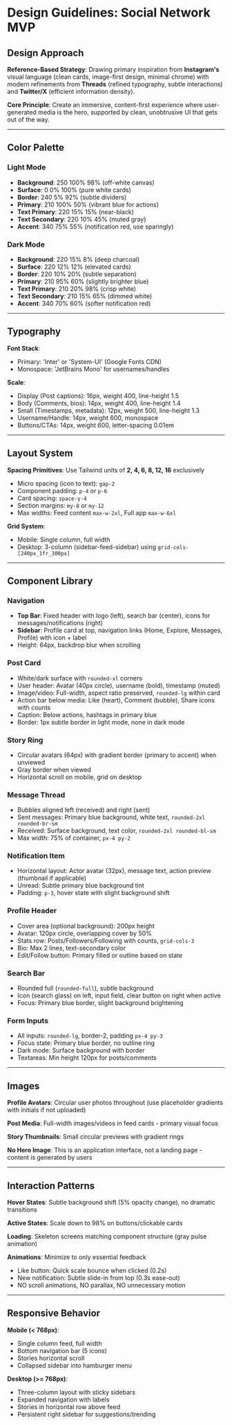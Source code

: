 # Design Guidelines: Social Network MVP

## Design Approach

**Reference-Based Strategy**: Drawing primary inspiration from **Instagram's** visual language (clean cards, image-first design, minimal chrome) with modern refinements from **Threads** (refined typography, subtle interactions) and **Twitter/X** (efficient information density).

**Core Principle**: Create an immersive, content-first experience where user-generated media is the hero, supported by clean, unobtrusive UI that gets out of the way.

---

## Color Palette

### Light Mode
- **Background**: 250 100% 98% (off-white canvas)
- **Surface**: 0 0% 100% (pure white cards)
- **Border**: 240 5% 92% (subtle dividers)
- **Primary**: 210 100% 50% (vibrant blue for actions)
- **Text Primary**: 220 15% 15% (near-black)
- **Text Secondary**: 220 10% 45% (muted gray)
- **Accent**: 340 75% 55% (notification red, use sparingly)

### Dark Mode
- **Background**: 220 15% 8% (deep charcoal)
- **Surface**: 220 12% 12% (elevated cards)
- **Border**: 220 10% 20% (subtle separation)
- **Primary**: 210 95% 60% (slightly brighter blue)
- **Text Primary**: 210 20% 98% (crisp white)
- **Text Secondary**: 210 15% 65% (dimmed white)
- **Accent**: 340 70% 60% (softer notification red)

---

## Typography

**Font Stack**: 
- Primary: 'Inter' or 'System-UI' (Google Fonts CDN)
- Monospace: 'JetBrains Mono' for usernames/handles

**Scale**:
- Display (Post captions): 16px, weight 400, line-height 1.5
- Body (Comments, bios): 14px, weight 400, line-height 1.4
- Small (Timestamps, metadata): 12px, weight 500, line-height 1.3
- Username/Handle: 14px, weight 600, monospace
- Buttons/CTAs: 14px, weight 600, letter-spacing 0.01em

---

## Layout System

**Spacing Primitives**: Use Tailwind units of **2, 4, 6, 8, 12, 16** exclusively
- Micro spacing (icon to text): `gap-2`
- Component padding: `p-4` or `p-6`
- Card spacing: `space-y-4`
- Section margins: `my-8` or `my-12`
- Max widths: Feed content `max-w-2xl`, Full app `max-w-6xl`

**Grid System**:
- Mobile: Single column, full width
- Desktop: 3-column (sidebar-feed-sidebar) using `grid-cols-[240px_1fr_300px]`

---

## Component Library

### Navigation
- **Top Bar**: Fixed header with logo (left), search bar (center), icons for messages/notifications (right)
- **Sidebar**: Profile card at top, navigation links (Home, Explore, Messages, Profile) with icon + label
- Height: 64px, backdrop blur when scrolling

### Post Card
- White/dark surface with `rounded-xl` corners
- User header: Avatar (40px circle), username (bold), timestamp (muted)
- Image/video: Full-width, aspect ratio preserved, `rounded-lg` within card
- Action bar below media: Like (heart), Comment (bubble), Share icons with counts
- Caption: Below actions, hashtags in primary blue
- Border: 1px subtle border in light mode, none in dark mode

### Story Ring
- Circular avatars (64px) with gradient border (primary to accent) when unviewed
- Gray border when viewed
- Horizontal scroll on mobile, grid on desktop

### Message Thread
- Bubbles aligned left (received) and right (sent)
- Sent messages: Primary blue background, white text, `rounded-2xl rounded-br-sm`
- Received: Surface background, text color, `rounded-2xl rounded-bl-sm`
- Max width: 75% of container, `px-4 py-2`

### Notification Item
- Horizontal layout: Actor avatar (32px), message text, action preview (thumbnail if applicable)
- Unread: Subtle primary blue background tint
- Padding: `p-3`, hover state with slight background shift

### Profile Header
- Cover area (optional background): 200px height
- Avatar: 120px circle, overlapping cover by 50%
- Stats row: Posts/Followers/Following with counts, `grid-cols-3`
- Bio: Max 2 lines, text-secondary color
- Edit/Follow button: Primary filled or outline based on state

### Search Bar
- Rounded full (`rounded-full`), subtle background
- Icon (search glass) on left, input field, clear button on right when active
- Focus: Primary blue border, slight background brightening

### Form Inputs
- All inputs: `rounded-lg`, border-2, padding `px-4 py-3`
- Focus state: Primary blue border, no outline ring
- Dark mode: Surface background with border
- Textareas: Min height 120px for posts/comments

---

## Images

**Profile Avatars**: Circular user photos throughout (use placeholder gradients with initials if not uploaded)

**Post Media**: Full-width images/videos in feed cards - primary visual focus

**Story Thumbnails**: Small circular previews with gradient rings

**No Hero Image**: This is an application interface, not a landing page - content is generated by users

---

## Interaction Patterns

**Hover States**: Subtle background shift (5% opacity change), no dramatic transitions

**Active States**: Scale down to 98% on buttons/clickable cards

**Loading**: Skeleton screens matching component structure (gray pulse animation)

**Animations**: Minimize to only essential feedback
- Like button: Quick scale bounce when clicked (0.2s)
- New notification: Subtle slide-in from top (0.3s ease-out)
- NO scroll animations, NO parallax, NO unnecessary motion

---

## Responsive Behavior

**Mobile (< 768px)**:
- Single column feed, full width
- Bottom navigation bar (5 icons)
- Stories horizontal scroll
- Collapsed sidebar into hamburger menu

**Desktop (>= 768px)**:
- Three-column layout with sticky sidebars
- Expanded navigation with labels
- Stories in horizontal row above feed
- Persistent right sidebar for suggestions/trending